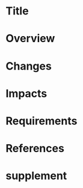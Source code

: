 <!-- It's just a template, so you don't have to fill in all the items. -->

# Title

# Overview

<!-- Purpose of changes or related issue number -->

# Changes

<!-- If there is a change in the view, it is easy to understand if there is a comparison by screenshot etc. -->

# Impacts

<!-- Since I changed this function, this function is also affected, etc. -->

# Requirements

<!-- Environment variables required for operation / dependencies / DB updates, etc. -->

# References

<!-- Referenced sites and literature links, etc. -->

# supplement

<!-- Points to see when reviewing, points to note when trying in a local environment, etc. -->
